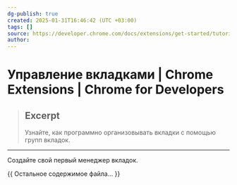 ```yaml
---
dg-publish: true
created: 2025-01-31T16:46:42 (UTC +03:00)
tags: []
source: https://developer.chrome.com/docs/extensions/get-started/tutorial/popup-tabs-manager?hl=ru
author: 
---
```


# Управление вкладками  |  Chrome Extensions  |  Chrome for Developers

> ## Excerpt
> Узнайте, как программно организовывать вкладки с помощью групп вкладок.

---
Создайте свой первый менеджер вкладок.

{{ Остальное содержимое файла... }} 
